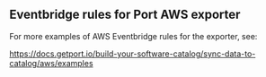 ## Eventbridge rules for Port AWS exporter 

For more examples of AWS Eventbridge rules for the exporter, see: 

https://docs.getport.io/build-your-software-catalog/sync-data-to-catalog/aws/examples
